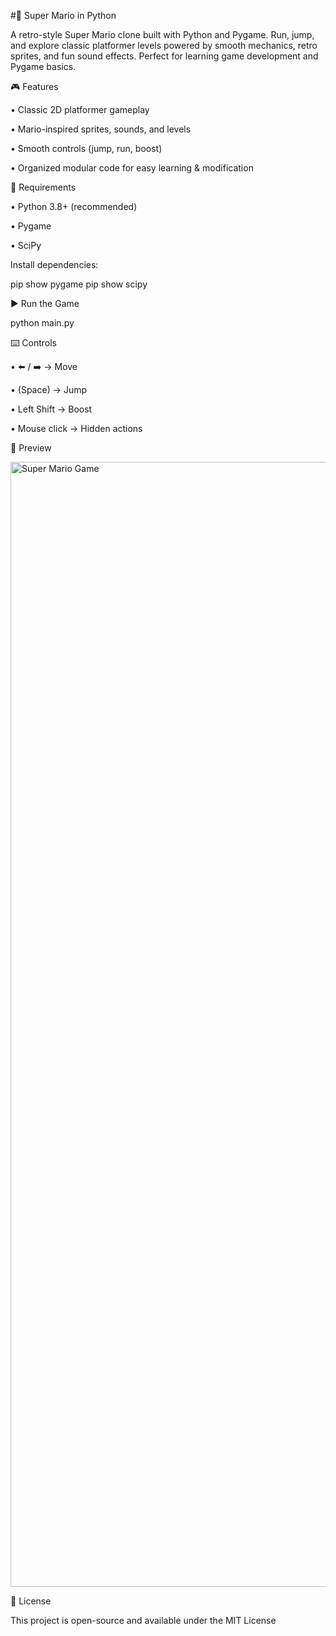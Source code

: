 #🏰 Super Mario in Python

A retro-style Super Mario clone built with Python and Pygame.
Run, jump, and explore classic platformer levels powered by smooth mechanics, retro sprites, and fun sound effects. Perfect for learning game development and Pygame basics.


🎮 Features

• Classic 2D platformer gameplay

• Mario-inspired sprites, sounds, and levels

• Smooth controls (jump, run, boost)

• Organized modular code for easy learning & modification


🚀 Requirements

• Python 3.8+ (recommended)

• Pygame

• SciPy

Install dependencies:

pip show pygame
pip show scipy

▶️ Run the Game

python main.py


⌨️ Controls

• ⬅️ / ➡️ → Move

• (Space) → Jump

• Left Shift → Boost

• Mouse click → Hidden actions


📸 Preview

<img width="2880" height="1800" alt="Super Mario Game" src="https://github.com/user-attachments/assets/100c6a2c-d4a6-4bb9-a5ac-4026549dcd9f" />


📜 License

This project is open-source and available under the MIT License
